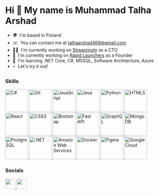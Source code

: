 Hi 🚴 My name is Muhammad Talha Arshad
======================================

* 🌍  I'm based in Finland
* ✉️  You can contact me at [talhaarshad469@gmail.com](mailto:talhaarshad469@gmail.com)
* 👨‍💻  I'm currently working on [Streamingly](http://streamingly.net/) as a CTO
* 🚀  I'm currently working on [Rapid Launchers](http://rapidlaunchers.com/) as a Founder
* 🧠  I'm learning .NET Core, C#, MSSQL, Software Architecture, Azure
* ⚡  Let's try it out!

### Skills

<p align="left">
<a href="https://github.com/your-repository" target="_blank" rel="noreferrer">
  <img src="https://raw.githubusercontent.com/danielcranney/readme-generator/main/public/icons/skills/csharp-colored.svg" width="72" height="72" alt="C#" />
</a>
<a href="https://github.com/your-repository" target="_blank" rel="noreferrer">
  <img src="https://raw.githubusercontent.com/danielcranney/readme-generator/main/public/icons/skills/git-colored.svg" width="72" height="72" alt="Git" />
</a>
<a href="https://github.com/your-repository" target="_blank" rel="noreferrer">
  <img src="https://raw.githubusercontent.com/danielcranney/readme-generator/main/public/icons/skills/javascript-colored.svg" width="72" height="72" alt="JavaScript" />
</a>
<a href="https://github.com/your-repository" target="_blank" rel="noreferrer">
  <img src="https://raw.githubusercontent.com/danielcranney/readme-generator/main/public/icons/skills/java-colored.svg" width="72" height="72" alt="Java" />
</a>
<a href="https://github.com/your-repository" target="_blank" rel="noreferrer">
  <img src="https://raw.githubusercontent.com/danielcranney/readme-generator/main/public/icons/skills/python-colored.svg" width="72" height="72" alt="Python" />
</a>
<a href="https://github.com/your-repository" target="_blank" rel="noreferrer">
  <img src="https://raw.githubusercontent.com/danielcranney/readme-generator/main/public/icons/skills/html5-colored.svg" width="72" height="72" alt="HTML5" />
</a>
<a href="https://github.com/your-repository" target="_blank" rel="noreferrer">
  <img src="https://raw.githubusercontent.com/danielcranney/readme-generator/main/public/icons/skills/react-colored.svg" width="72" height="72" alt="React" />
</a>
<a href="https://github.com/your-repository" target="_blank" rel="noreferrer">
  <img src="https://raw.githubusercontent.com/danielcranney/readme-generator/main/public/icons/skills/css3-colored.svg" width="72" height="72" alt="CSS3" />
</a>
<a href="https://github.com/your-repository" target="_blank" rel="noreferrer">
  <img src="https://raw.githubusercontent.com/danielcranney/readme-generator/main/public/icons/skills/bootstrap-colored.svg" width="72" height="72" alt="Bootstrap" />
</a>
<a href="https://github.com/your-repository" target="_blank" rel="noreferrer">
  <img src="https://raw.githubusercontent.com/danielcranney/readme-generator/main/public/icons/skills/fastapi-colored.svg" width="72" height="72" alt="Fast API" />
</a>
<a href="https://github.com/your-repository" target="_blank" rel="noreferrer">
  <img src="https://raw.githubusercontent.com/danielcranney/readme-generator/main/public/icons/skills/graphql-colored.svg" width="72" height="72" alt="GraphQL" />
</a>
<a href="https://github.com/your-repository" target="_blank" rel="noreferrer">
  <img src="https://raw.githubusercontent.com/danielcranney/readme-generator/main/public/icons/skills/mongodb-colored.svg" width="72" height="72" alt="MongoDB" />
</a>
<a href="https://github.com/your-repository" target="_blank" rel="noreferrer">
  <img src="https://raw.githubusercontent.com/danielcranney/readme-generator/main/public/icons/skills/postgresql-colored.svg" width="72" height="72" alt="PostgreSQL" />
</a>
<a href="https://github.com/your-repository" target="_blank" rel="noreferrer">
  <img src="https://raw.githubusercontent.com/danielcranney/readme-generator/main/public/icons/skills/dot-net-colored.svg" width="72" height="72" alt=".NET" />
</a>
<a href="https://github.com/your-repository" target="_blank" rel="noreferrer">
  <img src="https://raw.githubusercontent.com/danielcranney/readme-generator/main/public/icons/skills/aws-colored.svg" width="72" height="72" alt="Amazon Web Services" />
</a>
<a href="https://github.com/your-repository" target="_blank" rel="noreferrer">
  <img src="https://raw.githubusercontent.com/danielcranney/readme-generator/main/public/icons/skills/docker-colored.svg" width="72" height="72" alt="Docker" />
</a>
<a href="https://github.com/your-repository" target="_blank" rel="noreferrer">
  <img src="https://raw.githubusercontent.com/danielcranney/readme-generator/main/public/icons/skills/figma-colored.svg" width="72" height="72" alt="Figma" />
</a>
<a href="https://github.com/your-repository" target="_blank" rel="noreferrer">
  <img src="https://raw.githubusercontent.com/danielcranney/readme-generator/main/public/icons/skills/googlecloud-colored.svg" width="72" height="72" alt="Google Cloud" />
</a>
</p>



### Socials

<p align="left"> <a href="https://www.linkedin.com/in/muhammad-talha-arshad-973b7a165/" target="_blank" rel="noreferrer"> <picture> <source media="(prefers-color-scheme: dark)" srcset="https://raw.githubusercontent.com/danielcranney/readme-generator/main/public/icons/socials/linkedin-dark.svg" /> <source media="(prefers-color-scheme: light)" srcset="https://raw.githubusercontent.com/danielcranney/readme-generator/main/public/icons/socials/linkedin.svg" /> <img src="https://raw.githubusercontent.com/danielcranney/readme-generator/main/public/icons/socials/linkedin.svg" width="32" height="32" /> </picture> </a> <a href="http://www.medium.com/@talhaarshad469" target="_blank" rel="noreferrer"> <picture> <source media="(prefers-color-scheme: dark)" srcset="https://raw.githubusercontent.com/danielcranney/readme-generator/main/public/icons/socials/medium-dark.svg" /> <source media="(prefers-color-scheme: light)" srcset="https://raw.githubusercontent.com/danielcranney/readme-generator/main/public/icons/socials/medium.svg" /> <img src="https://raw.githubusercontent.com/danielcranney/readme-generator/main/public/icons/socials/medium.svg" width="32" height="32" /> </picture> </a></p>
